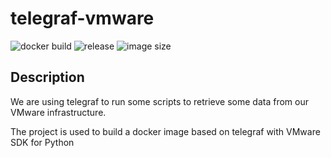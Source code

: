 # telegraf-vmware

![docker build](https://img.shields.io/docker/build/animemint/telegraf-vmware.svg)
![release](https://shields.beevelop.com/github/release/goejja/telegraf-vmware.svg?style=flat-square)
![image size](https://img.shields.io/docker/image-size/animemint/telegraf-vmware.svg)

## Description
We are using telegraf to run some scripts to retrieve some data from our VMware 
infrastructure.

The project is used to build a docker image based on telegraf with VMware SDK for Python
